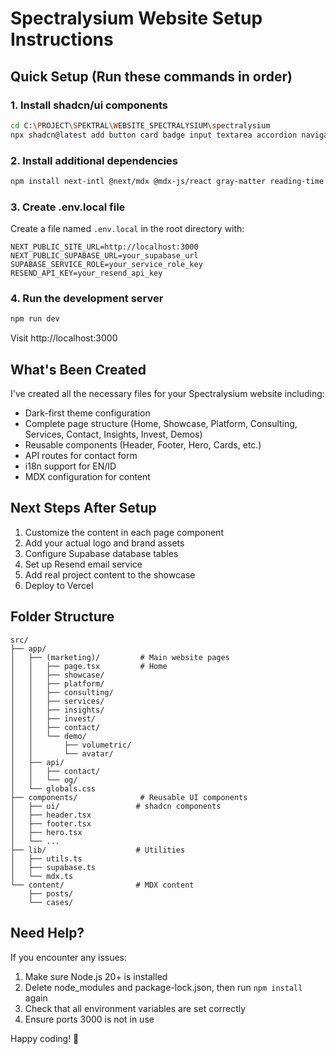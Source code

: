 # Spectralysium Website Setup Instructions

## Quick Setup (Run these commands in order)

### 1. Install shadcn/ui components
```bash
cd C:\PROJECT\SPEKTRAL\WEBSITE_SPECTRALYSIUM\spectralysium
npx shadcn@latest add button card badge input textarea accordion navigation-menu dialog separator tooltip skeleton toast -y
```

### 2. Install additional dependencies
```bash
npm install next-intl @next/mdx @mdx-js/react gray-matter reading-time @supabase/supabase-js resend zod react-hook-form @hookform/resolvers three @react-three/fiber @react-three/drei
```

### 3. Create .env.local file
Create a file named `.env.local` in the root directory with:
```
NEXT_PUBLIC_SITE_URL=http://localhost:3000
NEXT_PUBLIC_SUPABASE_URL=your_supabase_url
SUPABASE_SERVICE_ROLE=your_service_role_key
RESEND_API_KEY=your_resend_api_key
```

### 4. Run the development server
```bash
npm run dev
```

Visit http://localhost:3000

## What's Been Created

I've created all the necessary files for your Spectralysium website including:
- Dark-first theme configuration
- Complete page structure (Home, Showcase, Platform, Consulting, Services, Contact, Insights, Invest, Demos)
- Reusable components (Header, Footer, Hero, Cards, etc.)
- API routes for contact form
- i18n support for EN/ID
- MDX configuration for content

## Next Steps After Setup

1. Customize the content in each page component
2. Add your actual logo and brand assets
3. Configure Supabase database tables
4. Set up Resend email service
5. Add real project content to the showcase
6. Deploy to Vercel

## Folder Structure

```
src/
├── app/
│   ├── (marketing)/         # Main website pages
│   │   ├── page.tsx         # Home
│   │   ├── showcase/
│   │   ├── platform/
│   │   ├── consulting/
│   │   ├── services/
│   │   ├── insights/
│   │   ├── invest/
│   │   ├── contact/
│   │   └── demo/
│   │       ├── volumetric/
│   │       └── avatar/
│   ├── api/
│   │   ├── contact/
│   │   └── og/
│   └── globals.css
├── components/              # Reusable UI components
│   ├── ui/                 # shadcn components
│   ├── header.tsx
│   ├── footer.tsx
│   ├── hero.tsx
│   └── ...
├── lib/                    # Utilities
│   ├── utils.ts
│   ├── supabase.ts
│   └── mdx.ts
└── content/                # MDX content
    ├── posts/
    └── cases/
```

## Need Help?

If you encounter any issues:
1. Make sure Node.js 20+ is installed
2. Delete node_modules and package-lock.json, then run `npm install` again
3. Check that all environment variables are set correctly
4. Ensure ports 3000 is not in use

Happy coding! 🚀
